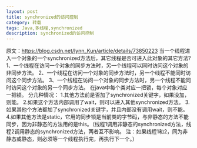 ```yaml
---
layout: post
title: synchronized的访问控制
category: 转载
tags: Java,多线程,synchronized
description: synchronized的访问控制
---
```

原文：https://blog.csdn.net/lynn_Kun/article/details/73850223
当一个线程进入一个对象的一个synchronized方法后，其它线程是否可进入此对象的其它方法? 
1、一个线程在访问一个对象的同步方法时，另一个线程可以同时访问这个对象的非同步方法。 
2、一个线程在访问一个对象的同步方法时，另一个线程不能同时访问这个同步方法。 
3、一个线程在访问一个对象的同步方法时，另一个线程不能同时访问这个对象的另一个同步方法。 
在java中每个类对应一把锁，每个对象对应一把锁。 
分几种情况： 
1.其他方法前是否加了synchronized关键字，如果没加，则能。 
2.如果这个方法内部调用了wait，则可以进入其他synchronized方法。 
3.如果其他个方法都加了synchronized关键字，并且内部没有调用wait，则不能。 
4.如果其他方法是static，它用的同步锁是当前类的字节码，与非静态的方法不能同步，因为非静态的方法用的是this。（线程1调用非静态的synchronized方法，线程2调用静态的synchronized方法，两者互不影响。 注：如果线程1和2，同为非静态或静态，则必须等一个线程执行完，再执行下一个。）
